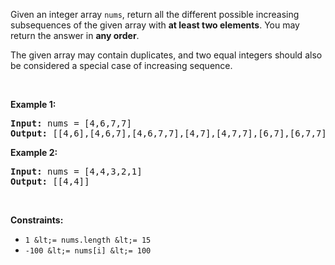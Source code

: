 Given an integer array `` nums ``, return all the different possible increasing subsequences of the given array with __at least two elements__. You may return the answer in __any order__.

The given array may contain duplicates, and two equal integers should also be considered a special case of increasing sequence.

&nbsp;

__Example 1:__

<pre>
<strong>Input:</strong> nums = [4,6,7,7]
<strong>Output:</strong> [[4,6],[4,6,7],[4,6,7,7],[4,7],[4,7,7],[6,7],[6,7,7],[7,7]]
</pre>

__Example 2:__

<pre>
<strong>Input:</strong> nums = [4,4,3,2,1]
<strong>Output:</strong> [[4,4]]
</pre>

&nbsp;

__Constraints:__

*   `` 1 &lt;= nums.length &lt;= 15 ``
*   `` -100 &lt;= nums[i] &lt;= 100 ``